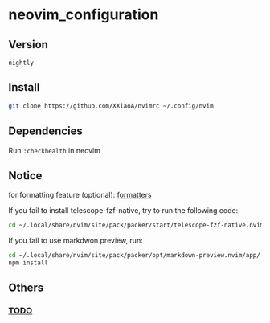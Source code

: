 # neovim_configuration  

## Version
```text
nightly
```


## Install
```bash
git clone https://github.com/XXiaoA/nvimrc ~/.config/nvim
```


## Dependencies
Run `:checkhealth` in neovim


## Notice
for formatting feature (optional): [formatters](./lua/config/plugins/formatter.lua) <br>

If you fail to install telescope-fzf-native, try to run the following code:
```bash
cd ~/.local/share/nvim/site/pack/packer/start/telescope-fzf-native.nvim && make clean && make
```

If you fail to use markdwon preview, run:
```bash
cd ~/.local/share/nvim/site/pack/packer/opt/markdown-preview.nvim/app/
npm install
```


## Others
### [TODO](./TODO.md)
